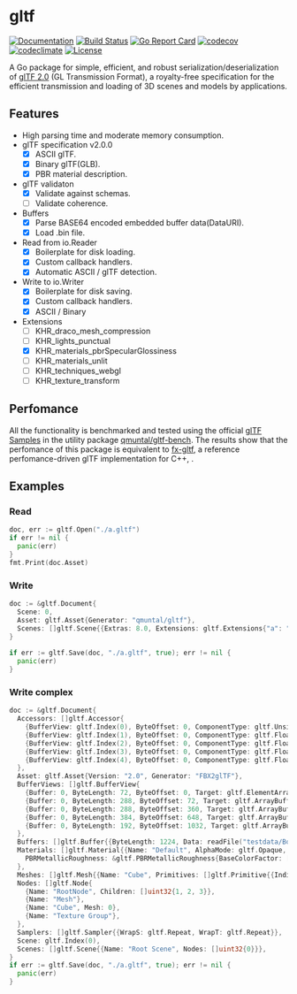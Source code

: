 # gltf
[![Documentation](https://godoc.org/github.com/qmuntal/gltf?status.svg)](https://godoc.org/github.com/qmuntal/gltf)
[![Build Status](https://travis-ci.com/qmuntal/gltf.svg?branch=master)](https://travis-ci.com/qmuntal/gltf)
[![Go Report Card](https://goreportcard.com/badge/github.com/qmuntal/gltf)](https://goreportcard.com/report/github.com/qmuntal/gltf)
[![codecov](https://coveralls.io/repos/github/qmuntal/gltf/badge.svg)](https://coveralls.io/github/qmuntal/gltf?branch=master)
[![codeclimate](https://codeclimate.com/github/qmuntal/gltf/badges/gpa.svg)](https://codeclimate.com/github/qmuntal/gltf)
[![License](https://img.shields.io/badge/License-BSD%202--Clause-orange.svg)](https://opensource.org/licenses/BSD-2-Clause)

A Go package for simple, efficient, and robust serialization/deserialization of [glTF 2.0](https://www.khronos.org/gltf/) (GL Transmission Format), a royalty-free specification for the efficient transmission and loading of 3D scenes and models by applications.

## Features
* High parsing time and moderate memory consumption.
* glTF specification v2.0.0
  * [x] ASCII glTF.
  * [x] Binary glTF(GLB).
  * [x] PBR material description.
* glTF validaton
  * [x] Validate against schemas.
  * [ ] Validate coherence.
* Buffers
  * [x] Parse BASE64 encoded embedded buffer data(DataURI).
  * [x] Load .bin file.
* Read from io.Reader
  * [x] Boilerplate for disk loading.
  * [x] Custom callback handlers.
  * [x] Automatic ASCII / glTF detection.
* Write to io.Writer
  * [x] Boilerplate for disk saving.
  * [x] Custom callback handlers.
  * [x] ASCII / Binary
* Extensions
  * [ ] KHR_draco_mesh_compression
  * [ ] KHR_lights_punctual
  * [x] KHR_materials_pbrSpecularGlossiness
  * [ ] KHR_materials_unlit
  * [ ] KHR_techniques_webgl
  * [ ] KHR_texture_transform

## Perfomance
All the functionality is benchmarked and tested using the official [glTF Samples](https://github.com/KhronosGroup/glTF-Sample-Models) in the utility package [qmuntal/gltf-bench](https://github.com/qmuntal/gltf-bench/).
The results show that the perfomance of this package is equivalent to [fx-gltf](https://github.com/jessey-git/fx-gltf), a reference perfomance-driven glTF implementation for C++, .

## Examples
### Read
```go
doc, err := gltf.Open("./a.gltf")
if err != nil {
  panic(err)
}
fmt.Print(doc.Asset)
```
### Write
```go
doc := &gltf.Document{
  Scene: 0, 
  Asset: gltf.Asset{Generator: "qmuntal/gltf"}, 
  Scenes: []gltf.Scene{{Extras: 8.0, Extensions: gltf.Extensions{"a": "b"}, Name: "s_1"}}
}
 
if err := gltf.Save(doc, "./a.gltf", true); err != nil {
  panic(err)
}
```

### Write complex
```go
doc := &gltf.Document{
  Accessors: []gltf.Accessor{
    {BufferView: gltf.Index(0), ByteOffset: 0, ComponentType: gltf.UnsignedShort, Count: 36, Type: gltf.Scalar},
    {BufferView: gltf.Index(1), ByteOffset: 0, ComponentType: gltf.Float, Count: 24, Max: []float64{0.5, 0.5, 0.5}, Min: []float64{-0.5, -0.5, -0.5}, Type: gltf.Vec3},
    {BufferView: gltf.Index(2), ByteOffset: 0, ComponentType: gltf.Float, Count: 24, Type: gltf.Vec3},
    {BufferView: gltf.Index(3), ByteOffset: 0, ComponentType: gltf.Float, Count: 24, Type: gltf.Vec4},
    {BufferView: gltf.Index(4), ByteOffset: 0, ComponentType: gltf.Float, Count: 24, Type: gltf.Vec2},
  },
  Asset: gltf.Asset{Version: "2.0", Generator: "FBX2glTF"},
  BufferViews: []gltf.BufferView{
    {Buffer: 0, ByteLength: 72, ByteOffset: 0, Target: gltf.ElementArrayBuffer},
    {Buffer: 0, ByteLength: 288, ByteOffset: 72, Target: gltf.ArrayBuffer},
    {Buffer: 0, ByteLength: 288, ByteOffset: 360, Target: gltf.ArrayBuffer},
    {Buffer: 0, ByteLength: 384, ByteOffset: 648, Target: gltf.ArrayBuffer},
    {Buffer: 0, ByteLength: 192, ByteOffset: 1032, Target: gltf.ArrayBuffer},
  },
  Buffers: []gltf.Buffer{{ByteLength: 1224, Data: readFile("testdata/BoxVertexColors/glTF-Binary/BoxVertexColors.glb")[1628+20+8:]}},
  Materials: []gltf.Material{{Name: "Default", AlphaMode: gltf.Opaque, AlphaCutoff: gltf.Float64(0.5), 
    PBRMetallicRoughness: &gltf.PBRMetallicRoughness{BaseColorFactor: [4]float64{0.8, 0.8, 0.8, 1}, MetallicFactor: gltf.Float64(0.1), RoughnessFactor: gltf.Float64(0.99)}}
  },
  Meshes: []gltf.Mesh{{Name: "Cube", Primitives: []gltf.Primitive{{Indices: gltf.Index(0), Material: gltf.Index(0), Mode: gltf.Triangles, Attributes: map[string]uint32{"POSITION": 1, "COLOR_0": 3, "NORMAL": 2, "TEXCOORD_0": 4}}}}},
  Nodes: []gltf.Node{
    {Name: "RootNode", Children: []uint32{1, 2, 3}},
    {Name: "Mesh"},
    {Name: "Cube", Mesh: 0},
    {Name: "Texture Group"},
  },
  Samplers: []gltf.Sampler{{WrapS: gltf.Repeat, WrapT: gltf.Repeat}},
  Scene: gltf.Index(0),
  Scenes: []gltf.Scene{{Name: "Root Scene", Nodes: []uint32{0}}},
}
if err := gltf.Save(doc, "./a.gltf", true); err != nil {
  panic(err)
}
```
